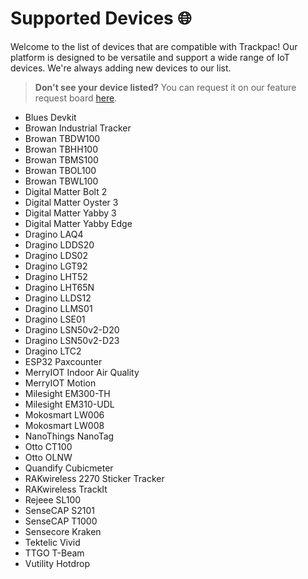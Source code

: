 # Supported Devices 🌐

Welcome to the list of devices that are compatible with Trackpac! Our platform is designed to be versatile and support a wide range of IoT devices. We're always adding new devices to our list.

> **Don't see your device listed?** You can request it on our feature request board [here](https://trackpac.canny.io/feature-device-requests).

- Blues Devkit
- Browan Industrial Tracker
- Browan TBDW100
- Browan TBHH100
- Browan TBMS100
- Browan TBOL100
- Browan TBWL100
- Digital Matter Bolt 2
- Digital Matter Oyster 3
- Digital Matter Yabby 3
- Digital Matter Yabby Edge
- Dragino LAQ4
- Dragino LDDS20
- Dragino LDS02
- Dragino LGT92
- Dragino LHT52
- Dragino LHT65N
- Dragino LLDS12
- Dragino LLMS01
- Dragino LSE01
- Dragino LSN50v2-D20
- Dragino LSN50v2-D23
- Dragino LTC2
- ESP32 Paxcounter
- MerryIOT Indoor Air Quality
- MerryIOT Motion
- Milesight EM300-TH
- Milesight EM310-UDL
- Mokosmart LW006
- Mokosmart LW008
- NanoThings NanoTag
- Otto CT100
- Otto OLNW
- Quandify Cubicmeter
- RAKwireless 2270 Sticker Tracker
- RAKwireless TrackIt
- Rejeee SL100
- SenseCAP S2101
- SenseCAP T1000
- Sensecore Kraken
- Tektelic Vivid
- TTGO T-Beam
- Vutility Hotdrop
